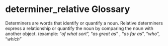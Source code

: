 # determiner_relative Glossary
Determiners are words that identify or quantify a noun.  Relative determiners express a relationship or quantify the noun by comparing the noun with another object.  (example:  “*of what sort*”, “*as great as*” , “*as far as*”, “*who*”, “*which*”
